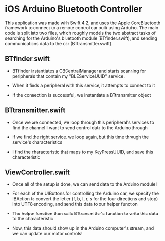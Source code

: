 # iOS Arduino Bluetooth Controller 

This application was made with Swift 4.2, and uses the Apple CoreBluetooth framework to connect to a remote control car built using Arduino. The main code is split into two files, which roughly models the two abstract tasks of searching for the Arduino's bluetooth module (BTfinder.swift), and sending communications data to the car (BTtransmitter.swift).

## BTfinder.swift
 - BTfinder instantiates a CBCentralManager and starts scanning for peripherals that contain my "BLEServiceUUID" service. 
 
 - When it finds a peripheral with this service, it attempts to connect to it
 
 - If the connection is successful, we instantiate a BTtransmitter object

## BTtransmitter.swift
- Once we are connected, we loop through this peripheral's services to find the channel I want to send control data to the Arduino through

- If we find the right service, we loop again, but this time through the service's characteristics

- I find the characteristic that maps to my KeyPressUUID, and save this characteristic

## ViewController.swift
- Once all of the setup is done, we can send data to the Arduino module!

- For each of the UIButtons for controlling the Arduino car, we specify the IBAction to convert the letter (f, b, l, r, s for the four directions and stop) into UTF8 encoding, and send this data to our helper function

- The helper function then calls BTtransmitter's function to write this data to the characteristic

- Now, this data should show up in the Arduino computer's stream, and we can update our motor controls!
